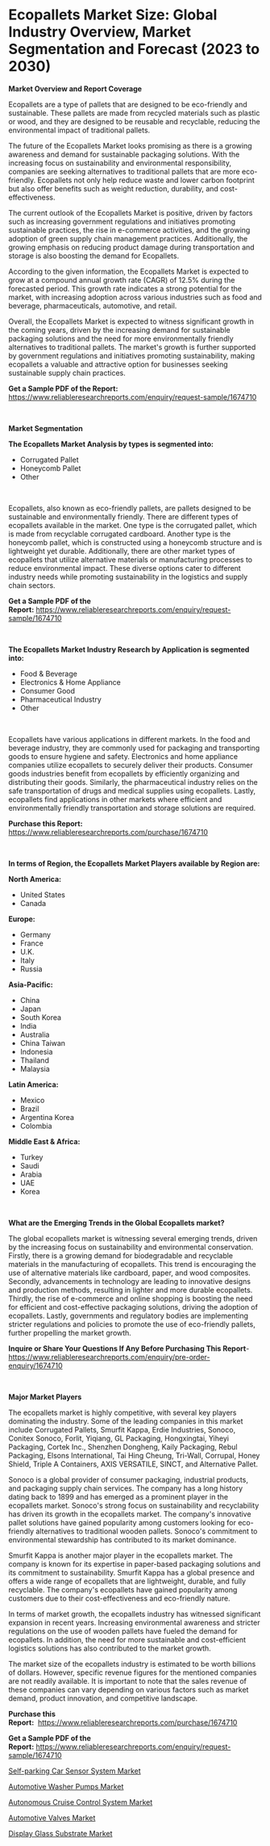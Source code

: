 <p><h1>Ecopallets Market Size: Global Industry Overview, Market Segmentation and Forecast (2023 to 2030)</h1></p><p><strong>Market Overview and Report Coverage</strong></p>
<p><p>Ecopallets are a type of pallets that are designed to be eco-friendly and sustainable. These pallets are made from recycled materials such as plastic or wood, and they are designed to be reusable and recyclable, reducing the environmental impact of traditional pallets.</p><p>The future of the Ecopallets Market looks promising as there is a growing awareness and demand for sustainable packaging solutions. With the increasing focus on sustainability and environmental responsibility, companies are seeking alternatives to traditional pallets that are more eco-friendly. Ecopallets not only help reduce waste and lower carbon footprint but also offer benefits such as weight reduction, durability, and cost-effectiveness.</p><p>The current outlook of the Ecopallets Market is positive, driven by factors such as increasing government regulations and initiatives promoting sustainable practices, the rise in e-commerce activities, and the growing adoption of green supply chain management practices. Additionally, the growing emphasis on reducing product damage during transportation and storage is also boosting the demand for Ecopallets.</p><p>According to the given information, the Ecopallets Market is expected to grow at a compound annual growth rate (CAGR) of 12.5% during the forecasted period. This growth rate indicates a strong potential for the market, with increasing adoption across various industries such as food and beverage, pharmaceuticals, automotive, and retail.</p><p>Overall, the Ecopallets Market is expected to witness significant growth in the coming years, driven by the increasing demand for sustainable packaging solutions and the need for more environmentally friendly alternatives to traditional pallets. The market's growth is further supported by government regulations and initiatives promoting sustainability, making ecopallets a valuable and attractive option for businesses seeking sustainable supply chain practices.</p></p>
<p><strong>Get a Sample PDF of the Report:</strong> <a href="https://www.reliableresearchreports.com/enquiry/request-sample/1674710">https://www.reliableresearchreports.com/enquiry/request-sample/1674710</a></p>
<p>&nbsp;</p>
<p><strong>Market Segmentation</strong></p>
<p><strong>The Ecopallets Market Analysis by types is segmented into:</strong></p>
<p><ul><li>Corrugated Pallet</li><li>Honeycomb Pallet</li><li>Other</li></ul></p>
<p>&nbsp;</p>
<p><p>Ecopallets, also known as eco-friendly pallets, are pallets designed to be sustainable and environmentally friendly. There are different types of ecopallets available in the market. One type is the corrugated pallet, which is made from recyclable corrugated cardboard. Another type is the honeycomb pallet, which is constructed using a honeycomb structure and is lightweight yet durable. Additionally, there are other market types of ecopallets that utilize alternative materials or manufacturing processes to reduce environmental impact. These diverse options cater to different industry needs while promoting sustainability in the logistics and supply chain sectors.</p></p>
<p><strong>Get a Sample PDF of the Report:</strong>&nbsp;<a href="https://www.reliableresearchreports.com/enquiry/request-sample/1674710">https://www.reliableresearchreports.com/enquiry/request-sample/1674710</a></p>
<p>&nbsp;</p>
<p><strong>The Ecopallets Market Industry Research by Application is segmented into:</strong></p>
<p><ul><li>Food & Beverage</li><li>Electronics & Home Appliance</li><li>Consumer Good</li><li>Pharmaceutical Industry</li><li>Other</li></ul></p>
<p>&nbsp;</p>
<p><p>Ecopallets have various applications in different markets. In the food and beverage industry, they are commonly used for packaging and transporting goods to ensure hygiene and safety. Electronics and home appliance companies utilize ecopallets to securely deliver their products. Consumer goods industries benefit from ecopallets by efficiently organizing and distributing their goods. Similarly, the pharmaceutical industry relies on the safe transportation of drugs and medical supplies using ecopallets. Lastly, ecopallets find applications in other markets where efficient and environmentally friendly transportation and storage solutions are required.</p></p>
<p><strong>Purchase this Report:</strong>&nbsp; <a href="https://www.reliableresearchreports.com/purchase/1674710">https://www.reliableresearchreports.com/purchase/1674710</a></p>
<p>&nbsp;</p>
<p><strong>In terms of Region, the Ecopallets Market Players available by Region are:</strong></p>
<p>
    <p> <strong> North America: </strong>
        <ul>
            <li>United States</li>
            <li>Canada</li>
        </ul>
        </p> 
    <p> <strong> Europe: </strong>
        <ul>
            <li>Germany</li>
            <li>France</li>
            <li>U.K.</li>
            <li>Italy</li>
            <li>Russia</li>
        </ul>
        </p> 
    <p> <strong> Asia-Pacific: </strong>
        <ul>
            <li>China</li>
            <li>Japan</li>
            <li>South Korea</li>
            <li>India</li>
            <li>Australia</li>
            <li>China Taiwan</li>
            <li>Indonesia</li>
            <li>Thailand</li>
            <li>Malaysia</li>
        </ul>
        </p> 
    <p> <strong> Latin America: </strong>
        <ul>
            <li>Mexico</li>
            <li>Brazil</li>
            <li>Argentina Korea</li>
            <li>Colombia</li>
        </ul>
        </p> 
    <p> <strong> Middle East & Africa: </strong>
        <ul>
            <li>Turkey</li>
            <li>Saudi</li>
            <li>Arabia</li>
            <li>UAE</li>
            <li>Korea</li>
        </ul>
    </p>
    </p>
<p>&nbsp;</p>
<p><strong>What are the Emerging Trends in the Global Ecopallets market?</strong></p>
<p><p>The global ecopallets market is witnessing several emerging trends, driven by the increasing focus on sustainability and environmental conservation. Firstly, there is a growing demand for biodegradable and recyclable materials in the manufacturing of ecopallets. This trend is encouraging the use of alternative materials like cardboard, paper, and wood composites. Secondly, advancements in technology are leading to innovative designs and production methods, resulting in lighter and more durable ecopallets. Thirdly, the rise of e-commerce and online shopping is boosting the need for efficient and cost-effective packaging solutions, driving the adoption of ecopallets. Lastly, governments and regulatory bodies are implementing stricter regulations and policies to promote the use of eco-friendly pallets, further propelling the market growth.</p></p>
<p><strong>Inquire or Share Your Questions If Any Before Purchasing This Report</strong>- <a href="https://www.reliableresearchreports.com/enquiry/pre-order-enquiry/1674710">https://www.reliableresearchreports.com/enquiry/pre-order-enquiry/1674710</a></p>
<p>&nbsp;</p>
<p><strong>Major Market Players</strong></p>
<p><p>The ecopallets market is highly competitive, with several key players dominating the industry. Some of the leading companies in this market include Corrugated Pallets, Smurfit Kappa, Erdie Industries, Sonoco, Conitex Sonoco, Forlit, Yiqiang, GL Packaging, Hongxingtai, Yiheyi Packaging, Cortek Inc., Shenzhen Dongheng, Kaily Packaging, Rebul Packaging, Elsons International, Tai Hing Cheung, Tri-Wall, Corrupal, Honey Shield, Triple A Containers, AXIS VERSATILE, SINCT, and Alternative Pallet.</p><p>Sonoco is a global provider of consumer packaging, industrial products, and packaging supply chain services. The company has a long history dating back to 1899 and has emerged as a prominent player in the ecopallets market. Sonoco's strong focus on sustainability and recyclability has driven its growth in the ecopallets market. The company's innovative pallet solutions have gained popularity among customers looking for eco-friendly alternatives to traditional wooden pallets. Sonoco's commitment to environmental stewardship has contributed to its market dominance.</p><p>Smurfit Kappa is another major player in the ecopallets market. The company is known for its expertise in paper-based packaging solutions and its commitment to sustainability. Smurfit Kappa has a global presence and offers a wide range of ecopallets that are lightweight, durable, and fully recyclable. The company's ecopallets have gained popularity among customers due to their cost-effectiveness and eco-friendly nature.</p><p>In terms of market growth, the ecopallets industry has witnessed significant expansion in recent years. Increasing environmental awareness and stricter regulations on the use of wooden pallets have fueled the demand for ecopallets. In addition, the need for more sustainable and cost-efficient logistics solutions has also contributed to the market growth.</p><p>The market size of the ecopallets industry is estimated to be worth billions of dollars. However, specific revenue figures for the mentioned companies are not readily available. It is important to note that the sales revenue of these companies can vary depending on various factors such as market demand, product innovation, and competitive landscape.</p></p>
<p><strong>Purchase this Report:</strong>&nbsp;&nbsp;<a href="https://www.reliableresearchreports.com/purchase/1674710">https://www.reliableresearchreports.com/purchase/1674710</a></p>
<p></p>
<p><strong>Get a Sample PDF of the Report:</strong>&nbsp;<a href="https://www.reliableresearchreports.com/enquiry/request-sample/1674710">https://www.reliableresearchreports.com/enquiry/request-sample/1674710</a></p>
<p><p><a href="https://www.linkedin.com/pulse/self-parking-car-sensor-system-market-size-share-global-analysis/">Self-parking Car Sensor System Market</a></p><p><a href="https://medium.com/@robbleannon/automotive-washer-pumps-market-share-evolution-and-market-growth-trends-2023-2030-a559deeb7ced">Automotive Washer Pumps Market</a></p><p><a href="https://www.linkedin.com/pulse/autonomous-cruise-control-system-market-research-report/">Autonomous Cruise Control System Market</a></p><p><a href="https://www.linkedin.com/pulse/automotive-valves-market-size-growth-forecast-from-2023/">Automotive Valves Market</a></p><p><a href="https://medium.com/@adellalesch/display-glass-substrate-market-size-cagr-trends-2024-2030-f62a7d5b06f7">Display Glass Substrate Market</a></p></p>